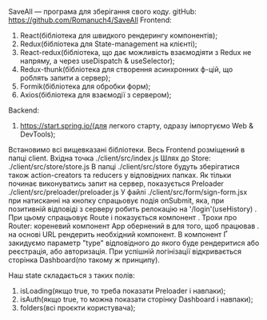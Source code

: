 SaveAll — програма для зберігання свого коду.
gitHub: https://github.com/Romanuch4/SaveAll
Frontend:

1. React(бібліотека для швидкого рендерингу компонентів);
2. Redux(бібліотека для State-management на клієнті);
3. React-redux(бібліотека, що дає можливість взаємодіяти з Redux не напряму, а через useDispatch & useSelector);
4. Redux-thunk(бібліотека для створення асинхронних ф-цій, що роблять запити а сервер);
5. Formik(бібліотека для обробки форм);
6. Axios(бібліотека для взаємодії з сервером);

Backend:

1. https://start.spring.io/(для легкого старту, одразу імпортуємо Web & DevTools);

Встановимо всі вищевказані бібліотеки.
Весь Frontend розміщений в папці client. Вхідна точка ./client/src/index.js
Шлях до Store: ./client/src/store/store.js
В папці ./client/src/store будуть зберігатися також action-creators та reducers у відповідних папках.
Як тільки починає виконуватись запит на сервер, показується Preloader ./client/src/preloader/preloader.js
У файлі ./client/src/form/sign-form.jsx при натисканні на кнопку спрацьовує подія onSubmit, яка, при позитивній відповіді з серверу робить релокацію на '/login'(useHistory) . При цьому спрацьовує Route і показується компонент <Login> . Трохи про Router: кореневий компонент App обернений в <BrowserRouter> для того,
щоб працював <Route>. <Route> на основі URL рендерить необхідний компонент.
В компонент Ґ<MyForm> закидуємо параметр "type" відповідного до якого буде рендеритися або реєстрація, або авторизація.
При успішній логінізації відкривається сторінка Dashboard(по такому ж принципу).

Наш state складається з таких полів:

1. isLoading(якщо true, то треба показати Preloader і навпаки);
2. isAuth(якщо true, то можна показати сторінку Dashboard і навпаки);
3. folders(всі проєкти користувача);
